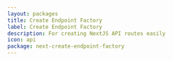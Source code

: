 ```yaml
---
layout: packages
title: Create Endpoint Factory
label: Create Endpoint Factory
description: For creating NextJS API routes easily
icon: api
package: next-create-endpoint-factory
---
```

